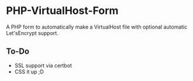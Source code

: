 # PHP-VirtualHost-Form
A PHP form to automatically make a VirtualHost file with optional automatic Let'sEncrypt support.

## To-Do
- SSL support via certbot
- CSS it up ;D
